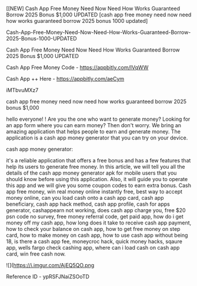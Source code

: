 [[NEW] Cash App Free Money Need Now Need How Works Guaranteed Borrow 2025 Bonus $1,000 UPDATED [cash app free money need now need how works guaranteed borrow 2025 bonus 1000 updated]

Cash-App-Free-Money-Need-Now-Need-How-Works-Guaranteed-Borrow-2025-Bonus-1000-UPDATED

Cash App Free Money Need Now Need How Works Guaranteed Borrow 2025 Bonus $1,000 UPDATED

Cash App Free Money Code -  https://appbitly.com/IVqWW


Cash App ++ Here - https://appbitly.com/aeCym


iMTbvuMXz7

cash app free money need now need how works guaranteed borrow 2025 bonus $1,000

hello everyone! ! Are you the one who want to generate money? Looking for an app form where you can earn money? Then don't worry. We bring an amazing application that helps people to earn and generate money. The application is a cash app money generator that you can try on your device.

cash app money generator:

it's a reliable application that offers a free bonus and has a few features that help its users to generate free money. In this article, we will tell you all the details of the cash app money generator apk for mobile users that you should know before using this application. Also, it will guide you to operate this app and we will give you some coupon codes to earn extra bonus. Cash app free money, win real money online instantly free, best way to accept money online, can you load cash onto a cash app card, cash app beneficiary, cash app hack method, cash app profile, cash for apps generator, cashappearn not working, does cash app charge you, free $20 psn code no survey, free money referral code, get paid app, how do i get money off my cash app, how long does it take to receive cash app payment, how to check your balance on cash app, how to get free money on step card, how to make money on cash app, how to use cash app without being 18, is there a cash app fee, moneycroc hack, quick money hacks, sqaure app, wells fargo check cashing app, where can i load cash on cash app card, win free cash now.

![](https://i.imgur.com/AjEQ5QO.png

Reference ID - ypRSFJNaiZSOoTD